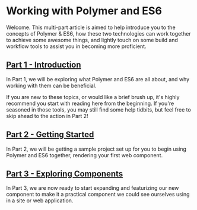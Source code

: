 # Working with Polymer and ES6

Welcome. This multi-part article is aimed to help introduce you to the concepts of Polymer & ES6, how these two
technologies  can work together to achieve some awesome things, and lightly touch on some build and workflow tools to
assist you in becoming more proficient.

## [Part 1 - Introduction](https://github.com/hence-io/hence-component-framework/tree/master/blogs/working-with-polymer-and-es6/1-introduction)

In Part 1, we will be exploring what Polymer and ES6 are all about, and why working with them can be beneficial.

If you are new to these topics, or would like a brief brush up, it's highly recommend you start with reading here
from the beginning.  If you're seasoned in those tools, you may still find some help tidbits, but feel free to skip
ahead to the action in Part 2!

## [Part 2 - Getting Started](https://github.com/hence-io/hence-component-framework/tree/master/blogs/working-with-polymer-and-es6/2-getting-started)

In Part 2, we will be getting a sample project set up for you to begin using Polymer and ES6 together, rendering your
 first web component.

## [Part 3 - Exploring Components](https://github.com/hence-io/hence-component-framework/tree/master/blogs/working-with-polymer-and-es6/3-exporing-components)

In Part 3, we are now ready to start expanding and featurizing our new component to make it a practical component we
could see ourselves using in a site or web application.
